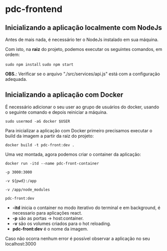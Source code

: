 # pdc-frontend

## Inicializando a aplicação localmente com NodeJs

<p>Antes de mais nada, é necessário ter o NodeJs instalado em sua máquina.</p>
<p>Com isto, na <strong>raiz</strong> do projeto, podemos executar os seguintes comandos, em ordem:</p>

<code>sudo npm install</code>
<code>sudo npm start</code>

**OBS.**: Verificar se o arquivo "./src/services/api.js" está com a configuração adequada.

## Inicializando a aplicação com Docker

<p>É necessário adicionar o seu user ao grupo de usuários do docker, usando o seguinte comando e depois reiniciar a máquina.</p>

<code>sudo usermod -aG docker $USER</code>

<p>Para inicializar a aplicação com Docker primeiro precisamos executar o build da imagem a partir da raiz do projeto:</p>

<code>docker build -t pdc-front:dev .</code>

<p>Uma vez montada, agora podemos criar o container da aplicação:</p>

<code>docker run -itd --name pdc-front-container \
    -p 3000:3000 \
    -v ${pwd}:/app \
    -v /app/node_modules \
    pdc-front:dev
</code>

- <b>-itd</b> inicia o container no modo iterativo do terminal e em background, é necessario para aplicações react.
- <b>-p</b> são as portas -> host:container.
- <b>-v</b> são os volumes criados para o hot reloading.
- <b>pdc-front:dev</b> é o nome da imagem.

<p>Caso não ocorra nenhum error é possível observar a aplicação no seu localhost:3000</p>
